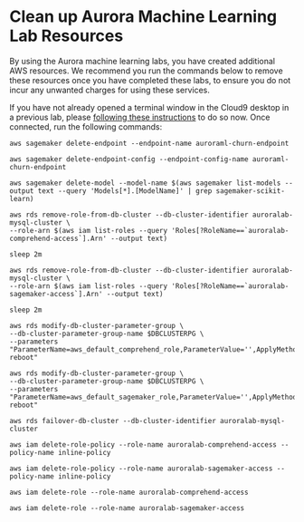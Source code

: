 # Clean up Aurora Machine Learning Lab Resources

By using the Aurora machine learning labs, you have created additional AWS resources. We recommend you run the commands below to remove these resources once you have completed these labs, to ensure you do not incur any unwanted charges for using these services.  

If you have not already opened a terminal window in the Cloud9 desktop in a previous lab, please [following these instructions](/prereqs/connect/) to do so now. Once connected, run the following commands:

```
aws sagemaker delete-endpoint --endpoint-name auroraml-churn-endpoint

aws sagemaker delete-endpoint-config --endpoint-config-name auroraml-churn-endpoint

aws sagemaker delete-model --model-name $(aws sagemaker list-models --output text --query 'Models[*].[ModelName]' | grep sagemaker-scikit-learn)

aws rds remove-role-from-db-cluster --db-cluster-identifier auroralab-mysql-cluster \
--role-arn $(aws iam list-roles --query 'Roles[?RoleName==`auroralab-comprehend-access`].Arn' --output text)

sleep 2m

aws rds remove-role-from-db-cluster --db-cluster-identifier auroralab-mysql-cluster \
--role-arn $(aws iam list-roles --query 'Roles[?RoleName==`auroralab-sagemaker-access`].Arn' --output text)

sleep 2m

aws rds modify-db-cluster-parameter-group \
--db-cluster-parameter-group-name $DBCLUSTERPG \
--parameters "ParameterName=aws_default_comprehend_role,ParameterValue='',ApplyMethod=pending-reboot"

aws rds modify-db-cluster-parameter-group \
--db-cluster-parameter-group-name $DBCLUSTERPG \
--parameters "ParameterName=aws_default_sagemaker_role,ParameterValue='',ApplyMethod=pending-reboot"

aws rds failover-db-cluster --db-cluster-identifier auroralab-mysql-cluster

aws iam delete-role-policy --role-name auroralab-comprehend-access --policy-name inline-policy

aws iam delete-role-policy --role-name auroralab-sagemaker-access --policy-name inline-policy

aws iam delete-role --role-name auroralab-comprehend-access

aws iam delete-role --role-name auroralab-sagemaker-access
```

